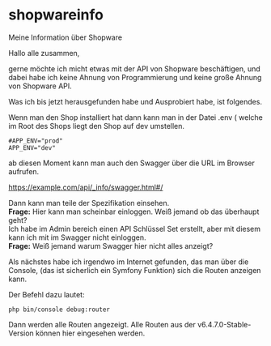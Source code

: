 # shopwareinfo
Meine Information über Shopware<br>

Hallo alle zusammen, <br>

gerne möchte ich micht etwas mit der API von Shopware beschäftigen, und dabei habe ich keine Ahnung von Programmierung und keine große Ahnung von Shopware API.

Was ich bis jetzt herausgefunden habe und Ausprobiert habe, ist folgendes. 

Wenn man den Shop installiert  hat dann kann man in der Datei .env ( welche im Root des Shops liegt den Shop auf dev umstellen. 
~~~
#APP_ENV="prod"
APP_ENV="dev"
~~~
ab diesen Moment kann man auch den Swagger über die URL im Browser aufrufen. 

https://example.com/api/_info/swagger.html#/

Dann kann man teile der Spezifikation einsehen. <br>
**Frage:** Hier kann man scheinbar einloggen. Weiß jemand ob das überhaupt geht? <br>
Ich habe im Admin bereich einen API Schlüssel Set erstellt, aber mit diesem kann ich mit im Swagger nicht einloggen. <br>
**Frage:** Weiß jemand warum Swagger hier nicht alles anzeigt? <br>

Als nächstes habe ich irgendwo im Internet gefunden, das man über die Console, (das ist sicherlich ein Symfony Funktion) sich die Routen anzeigen kann. 

Der Befehl dazu lautet: 
~~~
php bin/console debug:router
~~~

Dann werden alle Routen angezeigt. Alle Routen aus der v6.4.7.0-Stable-Version können hier eingesehen werden. 
